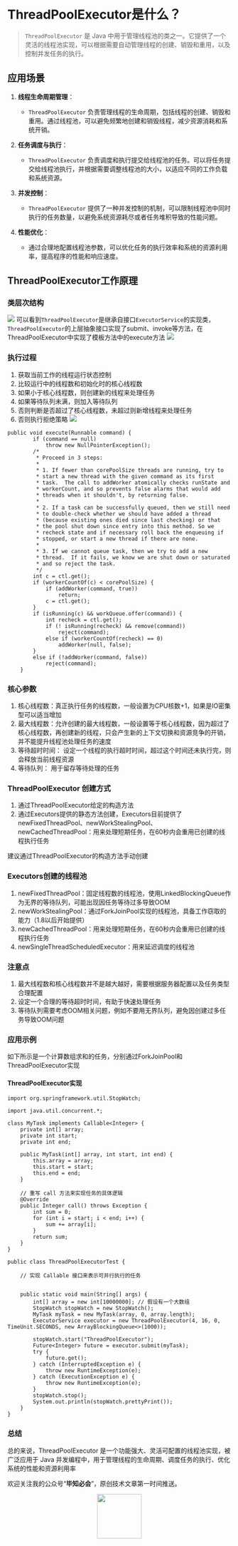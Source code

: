 # ThreadPoolExecutor是什么？ 

> `ThreadPoolExecutor` 是 Java 中用于管理线程池的类之一。它提供了一个灵活的线程池实现，可以根据需要自动管理线程的创建、销毁和重用，以及控制并发任务的执行。

## 应用场景

1. **线程生命周期管理**：
   - `ThreadPoolExecutor` 负责管理线程的生命周期，包括线程的创建、销毁和重用。通过线程池，可以避免频繁地创建和销毁线程，减少资源消耗和系统开销。

2. **任务调度与执行**：
   - `ThreadPoolExecutor` 负责调度和执行提交给线程池的任务。可以将任务提交给线程池执行，并根据需要调整线程池的大小，以适应不同的工作负载和系统资源。

3. **并发控制**：
   - `ThreadPoolExecutor` 提供了一种并发控制的机制，可以限制线程池中同时执行的任务数量，以避免系统资源耗尽或者任务堆积导致的性能问题。

4. **性能优化**：
   - 通过合理地配置线程池参数，可以优化任务的执行效率和系统的资源利用率，提高程序的性能和响应速度。

## ThreadPoolExecutor工作原理

### 类层次结构
![](https://telegraph-image-aed.pages.dev/file/11394e855e6e40b7d985a.jpg)
可以看到`ThreadPoolExecutor`是继承自接口`ExecutorService`的实现类，`ThreadPoolExecutor`的上层抽象接口实现了submit、invoke等方法，在ThreadPoolExecutor中实现了模板方法中的execute方法
![](https://telegraph-image-aed.pages.dev/file/129910d7e98bdb1bc96df.jpg)

### 执行过程
1.  获取当前工作的线程运行状态控制
2.  比较运行中的线程数和初始化时的核心线程数
3.  如果小于核心线程数，则创建新的线程来处理任务
4.  如果等待队列未满，则加入等待队列
5.  否则判断是否超过了核心线程数，未超过则新增线程来处理任务
6.  否则执行拒绝策略
![](https://telegraph-image-aed.pages.dev/file/a357963bc21b8b5eb3f4c.png)
```
public void execute(Runnable command) {
        if (command == null)
            throw new NullPointerException();
        /*
         * Proceed in 3 steps:
         *
         * 1. If fewer than corePoolSize threads are running, try to
         * start a new thread with the given command as its first
         * task.  The call to addWorker atomically checks runState and
         * workerCount, and so prevents false alarms that would add
         * threads when it shouldn't, by returning false.
         *
         * 2. If a task can be successfully queued, then we still need
         * to double-check whether we should have added a thread
         * (because existing ones died since last checking) or that
         * the pool shut down since entry into this method. So we
         * recheck state and if necessary roll back the enqueuing if
         * stopped, or start a new thread if there are none.
         *
         * 3. If we cannot queue task, then we try to add a new
         * thread.  If it fails, we know we are shut down or saturated
         * and so reject the task.
         */
        int c = ctl.get();
        if (workerCountOf(c) < corePoolSize) {
            if (addWorker(command, true))
                return;
            c = ctl.get();
        }
        if (isRunning(c) && workQueue.offer(command)) {
            int recheck = ctl.get();
            if (! isRunning(recheck) && remove(command))
                reject(command);
            else if (workerCountOf(recheck) == 0)
                addWorker(null, false);
        }
        else if (!addWorker(command, false))
            reject(command);
    }
```
### 核心参数
1. 核心线程数：真正执行任务的线程数，一般设置为CPU核数+1，如果是IO密集型可以适当增加
2. 最大线程数：允许创建的最大线程数，一般设置等于核心线程数，因为超过了核心线程数，再创建新的线程，只会产生新的上下文切换和资源竞争的开销，并不能提升线程池处理任务的速度
3. 等待超时时间： 设定一个线程的执行超时时间，超过这个时间还未执行完，则会释放当前线程资源
4. 等待队列： 用于留存等待处理的任务

### ThreadPoolExecutor 创建方式
1.  通过ThreadPoolExecutor给定的构造方法
2. 通过Executors提供的静态方法创建，Executors目前提供了newFixedThreadPool、newWorkStealingPool、newCachedThreadPool：用来处理短期任务，在60秒内会重用已创建的线程执行任务

建议通过ThreadPoolExecutor的构造方法手动创建

### Executors创建的线程池

1. newFixedThreadPool：固定线程数的线程池，使用LinkedBlockingQueue作为无界的等待队列，可能出现因任务等待过多导致OOM
2. newWorkStealingPool：通过ForkJoinPool实现的线程池，具备工作窃取的能力（1.8以后开始提供）
3. newCachedThreadPool：用来处理短期任务，在60秒内会重用已创建的线程执行任务
4. newSingleThreadScheduledExecutor：用来延迟调度的线程池


### 注意点
1. 最大线程数和核心线程数并不是越大越好，需要根据服务器配置以及任务类型合理配置
2. 设定一个合理的等待超时时间，有助于快速处理任务
3. 等待队列需要考虑OOM相关问题，例如不要用无界队列，避免因创建过多任务导致OOM问题



### 应用示例
如下所示是一个计算数组求和的任务，分别通过ForkJoinPool和ThreadPoolExecutor实现
#### ThreadPoolExecutor实现
```
import org.springframework.util.StopWatch;

import java.util.concurrent.*;

class MyTask implements Callable<Integer> {
    private int[] array;
    private int start;
    private int end;

    public MyTask(int[] array, int start, int end) {
        this.array = array;
        this.start = start;
        this.end = end;
    }

    // 重写 call 方法来实现任务的具体逻辑
    @Override
    public Integer call() throws Exception {
        int sum = 0;
        for (int i = start; i < end; i++) {
            sum += array[i];
        }
        return sum;
    }
}

public class ThreadPoolExecutorTest {

    // 实现 Callable 接口来表示可并行执行的任务


    public static void main(String[] args) {
        int[] array = new int[10000000]; // 假设有一个大数组
        StopWatch stopWatch = new StopWatch();
        MyTask myTask = new MyTask(array, 0, array.length);
        ExecutorService executor = new ThreadPoolExecutor(4, 16, 0, TimeUnit.SECONDS, new ArrayBlockingQueue<>(1000));

        stopWatch.start("ThreadPoolExecutor");
        Future<Integer> future = executor.submit(myTask);
        try {
            future.get();
        } catch (InterruptedException e) {
            throw new RuntimeException(e);
        } catch (ExecutionException e) {
            throw new RuntimeException(e);
        }
        stopWatch.stop();
        System.out.println(stopWatch.prettyPrint());
    }
}
```

### 总结
总的来说，ThreadPoolExecutor 是一个功能强大、灵活可配置的线程池实现，被广泛应用于 Java 并发编程中，用于管理线程的生命周期、调度任务的执行、优化系统的性能和资源利用率

欢迎关注我的公众号“**毕知必会**”，原创技术文章第一时间推送。

<center>
    <img src="https://telegraph-image-aed.pages.dev/file/74ebf1fb389a9ab62228a.jpg" style="width: 100px;">
</center>
